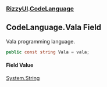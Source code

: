 ### [RizzyUI](RizzyUI 'RizzyUI').[CodeLanguage](RizzyUI.CodeLanguage 'RizzyUI.CodeLanguage')

## CodeLanguage.Vala Field

Vala programming language.

```csharp
public const string Vala = vala;
```

#### Field Value
[System.String](https://docs.microsoft.com/en-us/dotnet/api/System.String 'System.String')